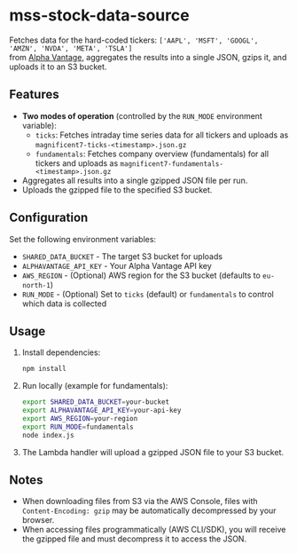 # mss-stock-data-source

Fetches data for the hard-coded tickers: `['AAPL', 'MSFT', 'GOOGL', 'AMZN', 'NVDA', 'META', 'TSLA']`  
from [Alpha Vantage](https://www.alphavantage.co), aggregates the results into a single JSON, gzips it, and uploads it to an S3 bucket.

## Features

- **Two modes of operation** (controlled by the `RUN_MODE` environment variable):
  - `ticks`: Fetches intraday time series data for all tickers and uploads as `magnificent7-ticks-<timestamp>.json.gz`
  - `fundamentals`: Fetches company overview (fundamentals) for all tickers and uploads as `magnificent7-fundamentals-<timestamp>.json.gz`
- Aggregates all results into a single gzipped JSON file per run.
- Uploads the gzipped file to the specified S3 bucket.

## Configuration

Set the following environment variables:

- `SHARED_DATA_BUCKET` - The target S3 bucket for uploads
- `ALPHAVANTAGE_API_KEY` - Your Alpha Vantage API key
- `AWS_REGION` - (Optional) AWS region for the S3 bucket (defaults to `eu-north-1`)
- `RUN_MODE` - (Optional) Set to `ticks` (default) or `fundamentals` to control which data is collected

## Usage

1. Install dependencies:
   ```sh
   npm install
   ```

2. Run locally (example for fundamentals):
   ```sh
   export SHARED_DATA_BUCKET=your-bucket
   export ALPHAVANTAGE_API_KEY=your-api-key
   export AWS_REGION=your-region
   export RUN_MODE=fundamentals
   node index.js
   ```

3. The Lambda handler will upload a gzipped JSON file to your S3 bucket.

## Notes

- When downloading files from S3 via the AWS Console, files with `Content-Encoding: gzip` may be automatically decompressed by your browser.
- When accessing files programmatically (AWS CLI/SDK), you will receive the gzipped file and must decompress it to access the JSON.